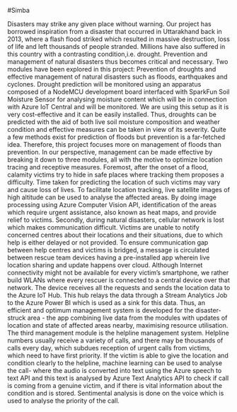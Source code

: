 #Simba

Disasters may strike any given place without warning. Our project has borrowed inspiration from a disaster that occurred in Uttarakhand back in 2013, where a flash flood striked which resulted in massive destruction, loss of life and left thousands of people stranded. Millions have also suffered in this country with a contrasting condition,i.e. drought. Prevention and management of natural
disasters thus becomes critical and necessary. Two modules have been explored in this project: Prevention of droughts and effective management of natural disasters such as floods, earthquakes and cyclones. Drought prediction will be monitored using an
apparatus composed of a NodeMCU development board interfaced with SparkFun Soil Moisture Sensor for analysing moisture content which
will be in connection with Azure IoT Central and will be monitored. We are using this setup as it is very cost-effective and it can be easily installed. Thus, droughts can be predicted with the aid of both live soil moisture composition and weather condition and effective measures can be taken in view of its severity. Quite a few methods exist for prediction of floods but prevention is a far-fetched idea. Therefore, this project focuses more on management of floods than prevention. In our perspective, management
can be made effective by breaking it down to three modules, all with the motive to optimize location tracing and receptive measures. Foremost, after the onset of a flood, calamity victims try to hide in safe places where tracking them proposes a difficulty. Time taken for predicting the location of such victims may vary and cause loss of lives. To facilitate location tracking, live satellite images of high altitude can be used to analyse the affected areas. By doing image processing using Azure Computer Vision API, identification of the areas which require urgent assistance, also known as heat maps, and provide relief to victims. Secondly, during natural disasters, cellular network is lost which makes communication difficult. Victims are unable to notify concerned centres about their locations and their situations, due to which help is either delayed or not provided. To ensure communication gap between help centres and victims is bridged, a message is circulated between rescue team devices having a pre-installed app wherein live location sharing and
update happens over cloud. Although Internet connectivity might not be available for every victim’s smartphone, we rather build WLANs where every rescuer is connected to a central device over that network. The device  receives all the requests and sends the location data to the Azure IoT Hub. This hub relays the data through a Stream Analytics Job to the Azure Power BI which is used as a sink for this data. Thus, an efficient and optimum management system is developed for the disaster-struck area - the app combining live data
from the modules with updates of location and state of affected areas nearby, maximising resource utilisation. The third management module is the helpline management system. Helpline numbers usually receive a variety of calls, and there may be thousands of calls every day, which subdues reception of urgent calls from victims, which need to have first priority. If the victim is able to
give the location and condition clearly to the helpline, machine learning can be used to analyse the call- where the audio is converted into text using the Azure speech to text API and this text is analysed by Azure Text Analytics API to check if call is coming from a genuine victim, and if there is vital information about the condition and is stored. Sentimental analysis is done on the voice which is used to analyse the priority of the call.
 


